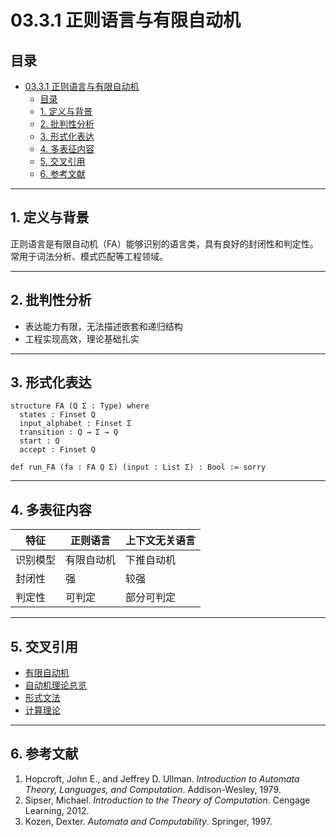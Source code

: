 # 03.3.1 正则语言与有限自动机

## 目录

- [03.3.1 正则语言与有限自动机](#0331-正则语言与有限自动机)
  - [目录](#目录)
  - [1. 定义与背景](#1-定义与背景)
  - [2. 批判性分析](#2-批判性分析)
  - [3. 形式化表达](#3-形式化表达)
  - [4. 多表征内容](#4-多表征内容)
  - [5. 交叉引用](#5-交叉引用)
  - [6. 参考文献](#6-参考文献)

---

## 1. 定义与背景

正则语言是有限自动机（FA）能够识别的语言类，具有良好的封闭性和判定性。常用于词法分析、模式匹配等工程领域。

---

## 2. 批判性分析

- 表达能力有限，无法描述嵌套和递归结构
- 工程实现高效，理论基础扎实

---

## 3. 形式化表达

```lean
structure FA (Q Σ : Type) where
  states : Finset Q
  input_alphabet : Finset Σ
  transition : Q → Σ → Q
  start : Q
  accept : Finset Q

def run_FA (fa : FA Q Σ) (input : List Σ) : Bool := sorry
```

---

## 4. 多表征内容

| 特征 | 正则语言 | 上下文无关语言 |
|------|----------|----------------|
| 识别模型 | 有限自动机 | 下推自动机 |
| 封闭性 | 强 | 较强 |
| 判定性 | 可判定 | 部分可判定 |

---

## 5. 交叉引用

- [有限自动机](../01_Automata_Theory/03.1.1_Finite_Automata.md)
- [自动机理论总览](../01_Automata_Theory/README.md)
- [形式文法](../03.2_Formal_Grammars.md)
- [计算理论](../03.6_Computation_Theory/README.md)

---

## 6. 参考文献

1. Hopcroft, John E., and Jeffrey D. Ullman. *Introduction to Automata Theory, Languages, and Computation*. Addison-Wesley, 1979.
2. Sipser, Michael. *Introduction to the Theory of Computation*. Cengage Learning, 2012.
3. Kozen, Dexter. *Automata and Computability*. Springer, 1997.
